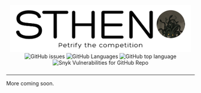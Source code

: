 <div style="text-align:center; padding: 10px" align="center">
    <img src="./public/logo.png" ondragstart="return false;" />
    <br/>
    <img alt="GitHub issues" src="https://img.shields.io/github/issues/axelgreavette/stheno?style=flat-square" />
    <img alt="GitHub Languages" src="https://img.shields.io/github/languages/count/axelgreavette/stheno?style=flat-square" />
    <img alt="GitHub top language" src="https://img.shields.io/github/languages/top/axelgreavette/stheno?style=flat-square" />
    <img alt="Snyk Vulnerabilities for GitHub Repo" src="https://img.shields.io/snyk/vulnerabilities/github/axelgreavette/stheno?style=flat-square" />
</div>
<hr>
More coming soon.